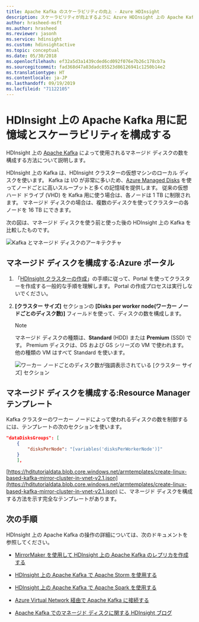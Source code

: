 ```yaml
---
title: Apache Kafka のスケーラビリティの向上 - Azure HDInsight
description: スケーラビリティが向上するように Azure HDInsight 上の Apache Kafka クラスター用のマネージド ディスクを構成する方法を説明します。
author: hrasheed-msft
ms.author: hrasheed
ms.reviewer: jasonh
ms.service: hdinsight
ms.custom: hdinsightactive
ms.topic: conceptual
ms.date: 05/30/2018
ms.openlocfilehash: ef32a5d3a1439cded6cd092f076e7b26c178cb7a
ms.sourcegitcommit: fad368d47a83dadc85523d86126941c1250b14e2
ms.translationtype: HT
ms.contentlocale: ja-JP
ms.lasthandoff: 09/19/2019
ms.locfileid: "71122105"
---
```

# <a name="configure-storage-and-scalability-for-apache-kafka-on-hdinsight"></a>HDInsight 上の Apache Kafka 用に記憶域とスケーラビリティを構成する

HDInsight 上の [Apache Kafka](https://kafka.apache.org/) によって使用されるマネージド ディスクの数を構成する方法について説明します。

HDInsight 上の Kafka は、HDInsight クラスターの仮想マシンのローカル ディスクを使います。 Kafka は I/O が非常に多いため、[Azure Managed Disks](../../virtual-machines/windows/managed-disks-overview.md) を使ってノードごとに高いスループットと多くの記憶域を提供します。 従来の仮想ハード ドライブ (VHD) を Kafka 用に使う場合は、各ノードは 1 TB に制限されます。 マネージド ディスクの場合は、複数のディスクを使ってクラスターの各ノードを 16 TB にできます。

次の図は、マネージド ディスクを使う前と使った後の HDInsight 上の Kafka を比較したものです。

![Kafka とマネージド ディスクのアーキテクチャ](./media/apache-kafka-scalability/kafka-with-managed-disks-architecture.png)

## <a name="configure-managed-disks-azure-portal"></a>マネージド ディスクを構成する:Azure ポータル

1. 「[HDInsight クラスターの作成](../hdinsight-hadoop-create-linux-clusters-portal.md)」の手順に従って、Portal を使ってクラスターを作成する一般的な手順を理解します。 Portal の作成プロセスは実行しないでください。

2. __[クラスター サイズ]__ セクションの __[Disks per worker node\(ワーカー ノードごとのディスク数\)]__ フィールドを使って、ディスクの数を構成します。

    > [!NOTE]  
    > マネージド ディスクの種類は、__Standard__ (HDD) または __Premium__ (SSD) です。 Premium ディスクは、DS および GS シリーズの VM で使われます。 他の種類の VM はすべて Standard を使います。

    ![ワーカー ノードごとのディスク数が強調表示されている [クラスター サイズ] セクション](./media/apache-kafka-scalability/set-managed-disks-portal.png)

## <a name="configure-managed-disks-resource-manager-template"></a>マネージド ディスクを構成する:Resource Manager テンプレート

Kafka クラスターのワーカー ノードによって使われるディスクの数を制御するには、テンプレートの次のセクションを使います。

```json
"dataDisksGroups": [
    {
        "disksPerNode": "[variables('disksPerWorkerNode')]"
    }
    ],
```

[https://hditutorialdata.blob.core.windows.net/armtemplates/create-linux-based-kafka-mirror-cluster-in-vnet-v2.1.json](https://hditutorialdata.blob.core.windows.net/armtemplates/create-linux-based-kafka-mirror-cluster-in-vnet-v2.1.json) に、マネージド ディスクを構成する方法を示す完全なテンプレートがあります。

## <a name="next-steps"></a>次の手順

HDInsight 上の Apache Kafka の操作の詳細については、次のドキュメントを参照してください。

* [MirrorMaker を使用して HDInsight 上の Apache Kafka のレプリカを作成する](apache-kafka-mirroring.md)
* [HDInsight 上の Apache Kafka で Apache Storm を使用する](../hdinsight-apache-storm-with-kafka.md)
* [HDInsight 上の Apache Kafka で Apache Spark を使用する](../hdinsight-apache-spark-with-kafka.md)
* [Azure Virtual Network 経由で Apache Kafka に接続する](apache-kafka-connect-vpn-gateway.md)

* [Apache Kafka でのマネージド ディスクに関する HDInsight ブログ](https://azure.microsoft.com/blog/announcing-public-preview-of-apache-kafka-on-hdinsight-with-azure-managed-disks/)
